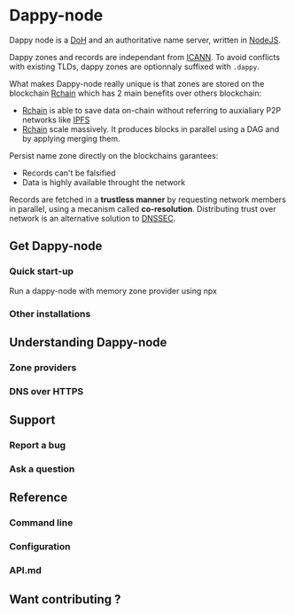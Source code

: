 # Dappy-node

Dappy node is a [DoH](https://datatracker.ietf.org/doc/html/rfc8484) and an authoritative name server, written in [NodeJS](https://nodejs.org/).

Dappy zones and records are independant from [ICANN](https://www.icann.org/).
To avoid conflicts with existing TLDs, dappy zones are optionnaly suffixed with `.dappy`.

What makes Dappy-node really unique is that zones are stored on the blockchain [Rchain](https://rchain-community.github.io/) which has 2 main benefits over others blockchain:
- [Rchain](https://rchain-community.github.io/) is able to save data on-chain without referring to auxialiary P2P networks like [IPFS](https://ipfs.io/)
- [Rchain](https://rchain-community.github.io/) scale massively. It produces blocks in parallel using a DAG and by applying merging them.

Persist name zone directly on the blockchains garantees: 
- Records can't be falsified
- Data is highly available throught the network

Records are fetched in a **trustless manner** by requesting network members in parallel, using a mecanism called **co-resolution**. Distributing trust over network is an alternative solution to [DNSSEC](https://datatracker.ietf.org/doc/html/rfc4033).

## Get Dappy-node

### Quick start-up

Run a dappy-node with memory zone provider using npx

### Other installations

## Understanding Dappy-node

### Zone providers

### DNS over HTTPS

## Support

### Report a bug

### Ask a question

## Reference

### Command line

### Configuration

### API.md

## Want contributing ?